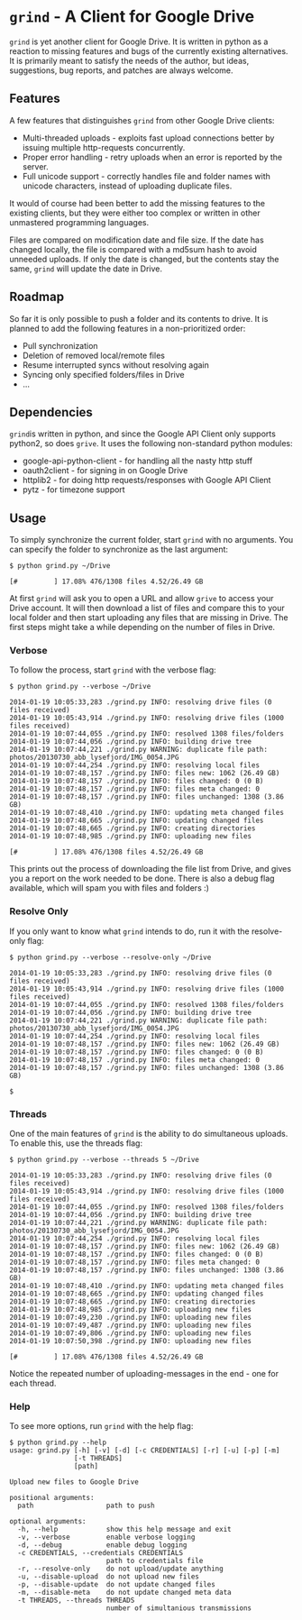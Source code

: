 `grind` - A Client for Google Drive
=========================================

`grind` is yet another client for Google Drive. It is written in python as a reaction to missing features and bugs of the currently existing alternatives. It is primarily meant to satisfy the needs of the author, but ideas, suggestions, bug reports, and patches are always welcome.

Features
--------

A few features that distinguishes `grind` from other Google Drive clients:

* Multi-threaded uploads - exploits fast upload connections better by issuing multiple http-requests concurrently.
* Proper error handling - retry uploads when an error is reported by the server.
* Full unicode support - correctly handles file and folder names with unicode characters, instead of uploading duplicate files.

It would of course had been better to add the missing features to the existing clients, but they were either too complex or written in other unmastered programming languages.

Files are compared on modification date and file size. If the date has changed locally, the file is compared with a md5sum hash to avoid unneeded uploads. If only the date is changed, but the contents stay the same, `grind` will update the date in Drive.

Roadmap
-------

So far it is only possible to push a folder and its contents to drive. It is planned to add the following features in a non-prioritized order:

* Pull synchronization
* Deletion of removed local/remote files
* Resume interrupted syncs without resolving again
* Syncing only specified folders/files in Drive
* ...

Dependencies
------------

`grind`is written in python, and since the Google API Client only supports python2, so does `grive`. It uses the following non-standard python modules:

* google-api-python-client - for handling all the nasty http stuff
* oauth2client - for signing in on Google Drive
* httplib2 - for doing http requests/responses with Google API Client
* pytz - for timezone support

Usage
-----

To simply synchronize the current folder, start `grind` with no arguments. You can specify the folder to synchronize as the last argument:

```
$ python grind.py ~/Drive

[#         ] 17.08% 476/1308 files 4.52/26.49 GB
```

At first `grind` will ask you to open a URL and allow `grive` to access your Drive account. It will then download a list of files and compare this to your local folder and then start uploading any files that are missing in Drive. The first steps might take a while depending on the number of files in Drive.

### Verbose

To follow the process, start `grind` with the verbose flag:

```
$ python grind.py --verbose ~/Drive

2014-01-19 10:05:33,283 ./grind.py INFO: resolving drive files (0 files received)
2014-01-19 10:05:43,914 ./grind.py INFO: resolving drive files (1000 files received)
2014-01-19 10:07:44,055 ./grind.py INFO: resolved 1308 files/folders
2014-01-19 10:07:44,056 ./grind.py INFO: building drive tree
2014-01-19 10:07:44,221 ./grind.py WARNING: duplicate file path: photos/20130730_abb_lysefjord/IMG_0054.JPG
2014-01-19 10:07:44,254 ./grind.py INFO: resolving local files
2014-01-19 10:07:48,157 ./grind.py INFO: files new: 1062 (26.49 GB)
2014-01-19 10:07:48,157 ./grind.py INFO: files changed: 0 (0 B)
2014-01-19 10:07:48,157 ./grind.py INFO: files meta changed: 0
2014-01-19 10:07:48,157 ./grind.py INFO: files unchanged: 1308 (3.86 GB)
2014-01-19 10:07:48,410 ./grind.py INFO: updating meta changed files
2014-01-19 10:07:48,665 ./grind.py INFO: updating changed files
2014-01-19 10:07:48,665 ./grind.py INFO: creating directories
2014-01-19 10:07:48,985 ./grind.py INFO: uploading new files

[#         ] 17.08% 476/1308 files 4.52/26.49 GB
```

This prints out the process of downloading the file list from Drive, and gives you a report on the work needed to be done. There is also a debug flag available, which will spam you with files and folders :)

### Resolve Only

If you only want to know what `grind` intends to do, run it with the resolve-only flag:

```
$ python grind.py --verbose --resolve-only ~/Drive

2014-01-19 10:05:33,283 ./grind.py INFO: resolving drive files (0 files received)
2014-01-19 10:05:43,914 ./grind.py INFO: resolving drive files (1000 files received)
2014-01-19 10:07:44,055 ./grind.py INFO: resolved 1308 files/folders
2014-01-19 10:07:44,056 ./grind.py INFO: building drive tree
2014-01-19 10:07:44,221 ./grind.py WARNING: duplicate file path: photos/20130730_abb_lysefjord/IMG_0054.JPG
2014-01-19 10:07:44,254 ./grind.py INFO: resolving local files
2014-01-19 10:07:48,157 ./grind.py INFO: files new: 1062 (26.49 GB)
2014-01-19 10:07:48,157 ./grind.py INFO: files changed: 0 (0 B)
2014-01-19 10:07:48,157 ./grind.py INFO: files meta changed: 0
2014-01-19 10:07:48,157 ./grind.py INFO: files unchanged: 1308 (3.86 GB)

$
```

### Threads

One of the main features of `grind` is the ability to do simultaneous uploads. To enable this, use the threads flag:

```
$ python grind.py --verbose --threads 5 ~/Drive

2014-01-19 10:05:33,283 ./grind.py INFO: resolving drive files (0 files received)
2014-01-19 10:05:43,914 ./grind.py INFO: resolving drive files (1000 files received)
2014-01-19 10:07:44,055 ./grind.py INFO: resolved 1308 files/folders
2014-01-19 10:07:44,056 ./grind.py INFO: building drive tree
2014-01-19 10:07:44,221 ./grind.py WARNING: duplicate file path: photos/20130730_abb_lysefjord/IMG_0054.JPG
2014-01-19 10:07:44,254 ./grind.py INFO: resolving local files
2014-01-19 10:07:48,157 ./grind.py INFO: files new: 1062 (26.49 GB)
2014-01-19 10:07:48,157 ./grind.py INFO: files changed: 0 (0 B)
2014-01-19 10:07:48,157 ./grind.py INFO: files meta changed: 0
2014-01-19 10:07:48,157 ./grind.py INFO: files unchanged: 1308 (3.86 GB)
2014-01-19 10:07:48,410 ./grind.py INFO: updating meta changed files
2014-01-19 10:07:48,665 ./grind.py INFO: updating changed files
2014-01-19 10:07:48,665 ./grind.py INFO: creating directories
2014-01-19 10:07:48,985 ./grind.py INFO: uploading new files
2014-01-19 10:07:49,230 ./grind.py INFO: uploading new files
2014-01-19 10:07:49,487 ./grind.py INFO: uploading new files
2014-01-19 10:07:49,806 ./grind.py INFO: uploading new files
2014-01-19 10:07:50,398 ./grind.py INFO: uploading new files

[#         ] 17.08% 476/1308 files 4.52/26.49 GB
```

Notice the repeated number of uploading-messages in the end - one for each thread.

### Help

To see more options, run `grind` with the help flag:

```
$ python grind.py --help
usage: grind.py [-h] [-v] [-d] [-c CREDENTIALS] [-r] [-u] [-p] [-m]
                [-t THREADS]
                [path]

Upload new files to Google Drive

positional arguments:
  path                  path to push

optional arguments:
  -h, --help            show this help message and exit
  -v, --verbose         enable verbose logging
  -d, --debug           enable debug logging
  -c CREDENTIALS, --credentials CREDENTIALS
                        path to credentials file
  -r, --resolve-only    do not upload/update anything
  -u, --disable-upload  do not upload new files
  -p, --disable-update  do not update changed files
  -m, --disable-meta    do not update changed meta data
  -t THREADS, --threads THREADS
                        number of simultanious transmissions
```
